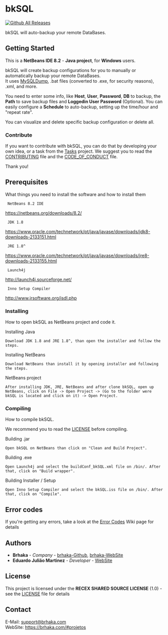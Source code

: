 # bkSQL

[![Github All Releases](https://img.shields.io/github/downloads/brhaka/bkSQL/total.svg)](https://github.com/brhaka/bkSQL/)

bkSQL will auto-backup your remote DataBases.

## Getting Started

This is a **NetBeans IDE 8.2** - **Java project**, for **Windows** users. <br />

bkSQL will create backup configurations for you to manually or automatically backup your remote DataBases. <br />
It uses [MySQLDump](https://dev.mysql.com/doc/refman/8.0/en/mysqldump.html), .bat files (converted to .exe, for security reasons), .xml, and more. <br />

You need to enter some info, like **Host**, **User**, **Password**, **DB** to backup, the **Path** to save backup files and **Loggedin User Password** (Optional).
You can easily configure a **Schedule** to auto-backup, setting up the time/hour and "repeat rate".

You can visualize and delete specific backup configuration or delete all.

### Contribute

If you want to contribute with bkSQL, you can do that by developing your own idea, or a task from the [Tasks](https://github.com/brhaka/bkSQL/projects/1) project. We suggest you to read the [CONTRIBUTING](CONTRIBUTING.md) file and the [CODE_OF_CONDUCT](CODE_OF_CONDUCT.md) file.

Thank you!

## Prerequisites

What things you need to install the software and how to install them

```
 NetBeans 8.2 IDE
```
https://netbeans.org/downloads/8.2/

```
 JDK 1.8
```
https://www.oracle.com/technetwork/pt/java/javase/downloads/jdk8-downloads-2133151.html

```
 JRE 1.8^
```
https://www.oracle.com/technetwork/pt/java/javase/downloads/jre8-downloads-2133155.html

```
 Launch4j
```
http://launch4j.sourceforge.net/

```
 Inno Setup Compiler
```
http://www.jrsoftware.org/isdl.php

### Installing

How to open bkSQL as NetBeans project and code it.

Installing Java

```
Download JDK 1.8 and JRE 1.8^, than open the installer and follow the steps.
```

Installing NetBeans

```
Download NetBeans than install it by opening installer and following the steps.
```

NetBeans project

```
After installing JDK, JRE, NetBeans and after clone bkSQL, open up NetBeans, click on File -> Open Project -> (Go to the folder were bkSQL is located and click on it) -> Open Project.
```

### Compiling

How to compile bkSQL.

We recommend you to read the [LICENSE](LICENSE.md) before compiling.

Building .jar

```
Open bkSQL on NetBeans than click on "Clean and Build Project".
```

Building .exe

```
Open Launch4j and select the buildConf_bkSQL.xml file on /bin/. After that, click on "Build wrapper".
```

Building Installer / Setup

```
Open Inno Setup Compiler and select the bkSQL.iss file on /bin/. After that, click on "Compile".
```

## Error codes

If you're getting any errors, take a look at the [Error Codes](https://github.com/brhaka/bkSQL/wiki/Error-Codes) Wiki page for details

## Authors

* **Brhaka** - *Company* - [brhaka-Github](https://github.com/brhaka), [brhaka-WebSite](https://brhaka.com)
* **Eduardo Julião Martinez** - *Developer* - [WebSite](https://brhaka.com)

## License

This project is licensed under the **RECEX SHARED SOURCE LICENSE** (1.0) - see the [LICENSE](LICENSE.md) file for details

## Contact

E-Mail: support@brhaka.com <br />
WebSite: https://brhaka.com/#projetos

